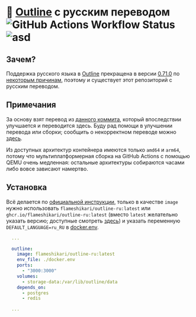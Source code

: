 # 📖 [Outline](https://github.com/outline/outline) с русским переводом ![GitHub Actions Workflow Status](https://img.shields.io/github/actions/workflow/status/flameshikari/outline-ru/build.yml) ![asd](https://img.shields.io/github/v/release/flameshikari/outline-ru)

## Зачем?

Поддержка русского языка в [Outline](https://github.com/outline/outline) прекращена в версии [0.71.0](https://github.com/outline/outline/releases/tag/v0.71.0) по [некоторым причинам](https://github.com/outline/outline/discussions/5706), поэтому и существует этот репозиторий с русским переводом.

## Примечания

За основу взят перевод из [данного коммита](https://github.com/outline/outline/commit/228d1faa9fd3cbb82409d98e1443fed65adc5715), который впоследствии улучшается и переводится здесь. Буду рад помощи в улучшении перевода или сборки; сообщить о некорректном переводе можно [здесь](https://github.com/flameshikari/outline-ru/discussions/8).

Из доступных архитектур контейнера имеются только `amd64` и `arm64`, потому что мультиплатформерная сборка на GitHub Actions с помощью QEMU очень медленная: остальные архитектуры собираются часами либо вовсе зависают намертво.

## Установка

Всё делается по [официальной инструкции](https://docs.getoutline.com/s/hosting/doc/docker-7pfeLP5a8t), только в качестве `image` нужно использовать `flameshikari/outline-ru:latest` или `ghcr.io/flameshikari/outline-ru:latest` (вместо `latest` желательно указать версию; доступные смотреть [здесь](https://github.com/flameshikari/outline-ru/tags)) и указать переменную `DEFAULT_LANGUAGE=ru_RU` в [docker.env](https://github.com/outline/outline/blob/main/.env.sample).

```yaml
  ...

  outline:
    image: flameshikari/outline-ru:latest
    env_file: ./docker.env
    ports:
      - "3000:3000"
    volumes:
      - storage-data:/var/lib/outline/data
    depends_on:
      - postgres
      - redis

  ...
```

